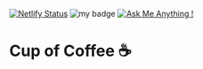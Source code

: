 [![Netlify Status](https://api.netlify.com/api/v1/badges/ef8befb4-6866-44e9-9f5b-3d933cbe0df8/deploy-status)](https://app.netlify.com/sites/tianputra/deploys) ![my badge](https://action-badges.now.sh/JasonEtco/action-badges?workflow=test-my-code) [![Ask Me Anything !](https://img.shields.io/badge/Ask%20me-anything-1abc9c.svg)](https://GitHub.com/peruvianskies) 


# Cup of Coffee :coffee:

 
